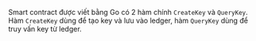 Smart contract được viết bằng Go có 2 hàm chính `CreateKey` và `QueryKey`. Hàm `CreateKey` dùng để tạo key và lưu vào ledger, hàm `QueryKey` dùng để truy vấn key từ ledger.